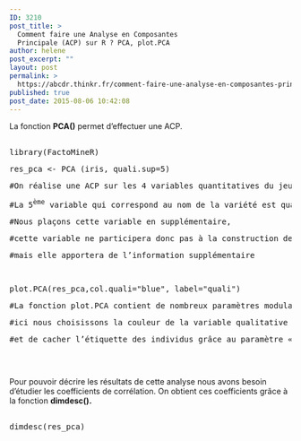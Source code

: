```yaml
---
ID: 3210
post_title: >
  Comment faire une Analyse en Composantes
  Principale (ACP) sur R ? PCA, plot.PCA
author: helene
post_excerpt: ""
layout: post
permalink: >
  https://abcdr.thinkr.fr/comment-faire-une-analyse-en-composantes-principale-acp-sur-r-pca-plot-pca/
published: true
post_date: 2015-08-06 10:42:08
---
```

<p>La fonction <b>PCA()</b> permet d’effectuer une ACP.</p><p> <pre><br />library(FactoMineR)</p><p>res_pca &lt;- PCA (iris, quali.sup=5)</p><p>#On réalise une ACP sur les 4 variables quantitatives du jeu de données iris</p><p>#La 5<sup>ème</sup> variable qui correspond au nom de la variété est qualitative</p><p>#Nous plaçons cette variable en supplémentaire,</p><p>#cette variable ne participera donc pas à la construction de l’ACP,</p><p>#mais elle apportera de l’information supplémentaire</p><p> </p><p>plot.PCA(res_pca,col.quali="blue", label="quali")</p><p>#La fonction plot.PCA contient de nombreux paramètres modulables</p><p>#ici nous choisissons la couleur de la variable qualitative</p><p>#et de cacher l’étiquette des individus grâce au paramètre « label »</p><p></pre>   </p><p></p><p>Pour pouvoir décrire les résultats de cette analyse nous avons besoin d’étudier les coefficients de corrélation. On obtient ces coefficients grâce à la fonction <b>dimdesc().</b></p><p> <pre><br />dimdesc(res_pca)<br /> </pre>   </p>